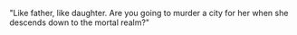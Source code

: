 "Like father, like daughter. Are you going to murder a city for her when she descends down to the mortal realm?"